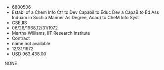 * 6800506
* Establ of a Chem Info Ctr to Dev Capabil to Educ  Dev a CapaB to Ed Ass Induxm in Such a Manner As  Degree, Acad) to CheM Info Syst
* CSE,IIS
* 06/26/1968,12/31/1972
* Martha Williams, IIT Research Institute
* Contract
*   name not available
* 12/31/1972
* USD 963,438.00

NONE